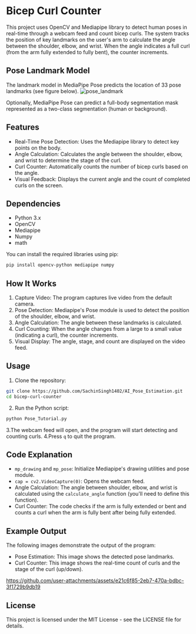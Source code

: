 # Bicep Curl Counter

This project uses OpenCV and Mediapipe library to detect human poses in real-time 
through a webcam feed and count bicep curls. The system tracks the position of key landmarks on the user's arm to calculate the angle between the shoulder, elbow, and wrist. When the angle indicates a full curl (from the arm fully extended to fully bent), the counter increments.

## Pose Landmark Model
The landmark model in MediaPipe Pose predicts the location of 33 pose landmarks (see figure below).
![pose_landmark](https://github.com/user-attachments/assets/c56132a5-f15e-49ac-b842-6b60f4fe191b)

Optionally, MediaPipe Pose can predict a full-body segmentation mask represented as a two-class segmentation (human or background).

## Features
- Real-Time Pose Detection: Uses the Mediapipe library to detect key points on the body.
- Angle Calculation: Calculates the angle between the shoulder, elbow, and wrist to determine the stage of the curl.
- Curl Counter: Automatically counts the number of bicep curls based on the angle.
- Visual Feedback: Displays the current angle and the count of completed curls on the screen.

## Dependencies
- Python 3.x
- OpenCV
- Mediapipe
- Numpy
- math

You can install the required libraries using pip:
```sh
pip install opencv-python mediapipe numpy
```

## How It Works
1. Capture Video: The program captures live video from the default camera.
2. Pose Detection: Mediapipe's Pose module is used to detect the position of the shoulder, elbow, and wrist.
3. Angle Calculation: The angle between these landmarks is calculated.
4. Curl Counting: When the angle changes from a large to a small value (indicating a curl), the counter increments.
5. Visual Display: The angle, stage, and count are displayed on the video feed.

## Usage
1. Clone the repository:
```sh
git clone https://github.com/SachinSingh1402/AI_Pose_Estimation.git
cd bicep-curl-counter
```
2. Run the Python script:
```sh
python Pose_Tutorial.py
```
3.The webcam feed will open, and the program will start detecting and counting curls.
4.Press `q` to quit the program.

## Code Explanation
- `mp_drawing` and `mp_pose`: Initialize Mediapipe's drawing utilities and pose module.
- `cap = cv2.VideoCapture(0)`: Opens the webcam feed.
- Angle Calculation: The angle between shoulder, elbow, and wrist is calculated using the `calculate_angle` function (you'll need to define this function).
- Curl Counter: The code checks if the arm is fully extended or bent and counts a curl when the arm is fully bent after being fully extended.

## Example Output
The following images demonstrate the output of the program:
- Pose Estimation: This image shows the detected pose landmarks.
- Curl Counter: This image shows the real-time count of curls and the stage of the curl (up/down).

https://github.com/user-attachments/assets/e21c6f85-2eb7-470a-bdbc-3f1729b9db19

## License
This project is licensed under the MIT License - see the LICENSE file for details.
